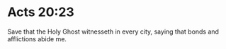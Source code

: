 # Acts 20:23

Save that the Holy Ghost witnesseth in every city, saying that bonds and afflictions abide me.